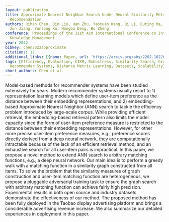```yaml
---
layout: publication
title: Approximate Nearest Neighbor Search Under Neural Similarity Metric For Large-scale
  Recommendation
authors: Rihan Chen, Bin Liu, Han Zhu, Yaoxuan Wang, Qi Li, Buting Ma, Qingbo Hua,
  Jun Jiang, Yunlong Xu, Hongbo Deng, Bo Zheng
conference: Proceedings of the 31st ACM International Conference on Information &amp;
  Knowledge Management
year: 2022
bibkey: chen2022approximate
citations: 12
additional_links: [{name: Paper, url: 'https://arxiv.org/abs/2202.10226'}]
tags: [Efficiency, Evaluation, CIKM, Robustness, Similarity Search, Graph-based ANN,
  Recommender Systems, Distance Metric Learning, Datasets, Scalability]
short_authors: Chen et al.
---
```

Model-based methods for recommender systems have been studied extensively for
years. Modern recommender systems usually resort to 1) representation learning
models which define user-item preference as the distance between their
embedding representations, and 2) embedding-based Approximate Nearest Neighbor
(ANN) search to tackle the efficiency problem introduced by large-scale corpus.
While providing efficient retrieval, the embedding-based retrieval pattern also
limits the model capacity since the form of user-item preference measure is
restricted to the distance between their embedding representations. However,
for other more precise user-item preference measures, e.g., preference scores
directly derived from a deep neural network, they are computationally
intractable because of the lack of an efficient retrieval method, and an
exhaustive search for all user-item pairs is impractical. In this paper, we
propose a novel method to extend ANN search to arbitrary matching functions,
e.g., a deep neural network. Our main idea is to perform a greedy walk with a
matching function in a similarity graph constructed from all items. To solve
the problem that the similarity measures of graph construction and user-item
matching function are heterogeneous, we propose a pluggable adversarial
training task to ensure the graph search with arbitrary matching function can
achieve fairly high precision. Experimental results in both open source and
industry datasets demonstrate the effectiveness of our method. The proposed
method has been fully deployed in the Taobao display advertising platform and
brings a considerable advertising revenue increase. We also summarize our
detailed experiences in deployment in this paper.